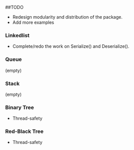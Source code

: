 ##TODO

* Redesign modularity and distribution of the package.
* Add more examples

### Linkedlist

*  Complete/redo the work on Serialize() and Deserialize().

### Queue

(empty)

### Stack

(empty)

### Binary Tree

* Thread-safety

### Red-Black Tree

* Thread-safety